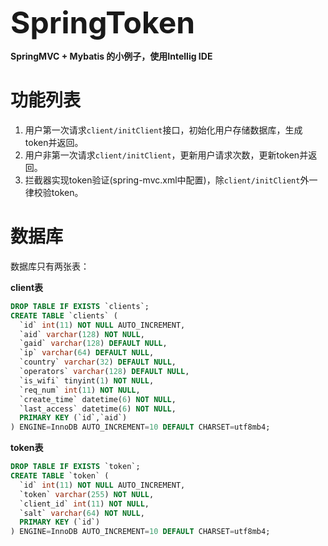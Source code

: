 <span style="font-size:48px;font-weight:bolder;">SpringToken</span>

**SpringMVC + Mybatis 的小例子，使用Intellig IDE**



# 功能列表

1. 用户第一次请求`client/initClient`接口，初始化用户存储数据库，生成token并返回。
2. 用户非第一次请求`client/initClient`，更新用户请求次数，更新token并返回。
3. 拦截器实现token验证(spring-mvc.xml中配置)，除`client/initClient`外一律校验token。

# 数据库

数据库只有两张表：

**client表**

```sql
DROP TABLE IF EXISTS `clients`;
CREATE TABLE `clients` (
  `id` int(11) NOT NULL AUTO_INCREMENT,
  `aid` varchar(128) NOT NULL,
  `gaid` varchar(128) DEFAULT NULL,
  `ip` varchar(64) DEFAULT NULL,
  `country` varchar(32) DEFAULT NULL,
  `operators` varchar(128) DEFAULT NULL,
  `is_wifi` tinyint(1) NOT NULL,
  `req_num` int(11) NOT NULL,
  `create_time` datetime(6) NOT NULL,
  `last_access` datetime(6) NOT NULL,
  PRIMARY KEY (`id`,`aid`)
) ENGINE=InnoDB AUTO_INCREMENT=10 DEFAULT CHARSET=utf8mb4;
```

**token表**

```sql
DROP TABLE IF EXISTS `token`;
CREATE TABLE `token` (
  `id` int(11) NOT NULL AUTO_INCREMENT,
  `token` varchar(255) NOT NULL,
  `client_id` int(11) NOT NULL,
  `salt` varchar(64) NOT NULL,
  PRIMARY KEY (`id`)
) ENGINE=InnoDB AUTO_INCREMENT=10 DEFAULT CHARSET=utf8mb4;
```